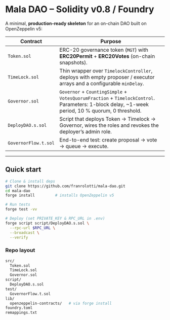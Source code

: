 # Mala DAO – Solidity v0.8 / Foundry

A minimal, **production-ready skeleton** for an on-chain DAO built on OpenZeppelin v5:

| Contract                | Purpose                                                  |
|-------------------------|----------------------------------------------------------|
| `Token.sol`             | ERC-20 governance token (`MGT`) with **ERC20Permit** + **ERC20Votes** (on-chain snapshots). |
| `TimeLock.sol`          | Thin wrapper over `TimelockController`, deploys with empty proposer / executor arrays and a configurable `minDelay`. |
| `Governor.sol`          | `Governor` + `CountingSimple` + `VotesQuorumFraction` + `TimelockControl`.<br>Parameters: 1-block delay, ~1-week period, 10 % quorum, 0 threshold. |
| `DeployDAO.s.sol`       | Script that deploys Token → Timelock → Governor, wires the roles and revokes the deployer’s admin role. |
| `GovernorFlow.t.sol`    | End-to-end test: create proposal → vote → queue → execute. |

---

## Quick start

```bash
# Clone & install deps
git clone https://github.com/franrolotti/mala-dao.git
cd mala-dao
forge install         # installs OpenZeppelin v5

# Run tests
forge test -vv

# Deploy (set PRIVATE_KEY & RPC_URL in .env)
forge script script/DeployDAO.s.sol \
  --rpc-url $RPC_URL \
  --broadcast \
  --verify

```

### Repo layout

```bash
src/
  Token.sol
  TimeLock.sol
  Governor.sol
script/
  DeployDAO.s.sol
test/
  GovernorFlow.t.sol
lib/
  openzeppelin-contracts/   # via forge install
foundry.toml
remappings.txt
```
